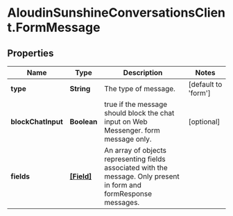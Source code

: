 # AloudinSunshineConversationsClient.FormMessage

## Properties

Name | Type | Description | Notes
------------ | ------------- | ------------- | -------------
**type** | **String** | The type of message. | [default to &#39;form&#39;]
**blockChatInput** | **Boolean** | true if the message should block the chat input on Web Messenger. form message only. | [optional] 
**fields** | [**[Field]**](Field.md) | An array of objects representing fields associated with the message. Only present in form and formResponse messages. | 


